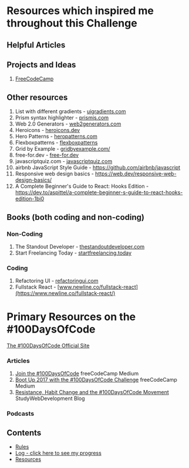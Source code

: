 # Resources which inspired me throughout this Challenge

## Helpful Articles

## Projects and Ideas
1. [FreeCodeCamp](https://www.freecodecamp.com)

## Other resources
1. List with different gradients - [uigradients.com](https://uigradients.com/)
2. Prism syntax highlighter - [prismjs.com](https://prismjs.com/)
3. Web 2.0 Generators - [web2generators.com](https://www.web2generators.com/)
4. Heroicons - [heroicons.dev](https://heroicons.dev/)
5. Hero Patterns - [heropatterns.com](https://www.heropatterns.com/)
6. Flexboxpatterns - [flexboxpatterns](https://www.flexboxpatterns.com/)
7. Grid by Example - [gridbyexample.com/](https://gridbyexample.com/)
8. free-for.dev - [free-for.dev](https://free-for.dev/)
9. javascriptquiz.com - [javascriptquiz.com](https://javascriptquiz.com/)
10. airbnb JavaScript Style Guide - https://github.com/airbnb/javascript
11. Responsive web design basics - https://web.dev/responsive-web-design-basics/
12. A Complete Beginner's Guide to React: Hooks Edition - https://dev.to/aspittel/a-complete-beginner-s-guide-to-react-hooks-edition-1bi0

## Books (both coding and non-coding)

### Non-Coding
1. The Standout Developer - [thestandoutdeveloper.com](https://www.thestandoutdeveloper.com/)
2. Start Freelancing Today - [startfreelancing.today](https://startfreelancing.today/)

### Coding
1. Refactoring UI - [refactoringui.com](https://refactoringui.com/book/)
2. Fullstack React - [www.newline.co/fullstack-react](https://www.newline.co/fullstack-react/)

# Primary Resources on the #100DaysOfCode

[The #100DaysOfCode Official Site](http://100daysofcode.com/)

### Articles
1. [Join the #100DaysOfCode](https://medium.freecodecamp.com/join-the-100daysofcode-556ddb4579e4) freeCodeCamp Medium
2. [Boot Up 2017 with the #100DaysOfCode Challenge](https://medium.freecodecamp.com/start-2017-with-the-100daysofcode-improved-and-updated-18ce604b237b) freeCodeCamp Medium 
3. [Resistance, Habit Change and the #100DaysOfCode Movement](https://studywebdevelopment.com/100-days-of-code.html) StudyWebDevelopment Blog

### Podcasts

## Contents
* [Rules](rules.md)
* [Log - click here to see my progress](log.md)
* [Resources](resources.md)
